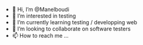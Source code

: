 - 👋 Hi, I’m @Manelboudi
- 👀 I’m interested in testing
- 🌱 I’m currently learning testing / developping web
- 💞️ I’m looking to collaborate on software testers 
- 📫 How to reach me ...

<!---
Manelboudi/Manelboudi is a ✨ special ✨ repository because its `README.md` (this file) appears on your GitHub profile.
You can click the Preview link to take a look at your changes.
--->
